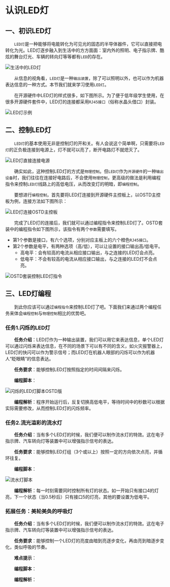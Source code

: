 # 认识LED灯

## 一、初识LED灯
&emsp;&emsp;`LED灯`是一种能够将电能转化为可见光的固态的半导体器件，它可以直接把电转化为光。LED灯逐步融入到生活中的方方面面：室内外的照明、电子指示牌、酷炫的舞台灯光、车辆的转向灯等等都有`LED`的存在。

![生活中的LED灯](https://gitee.com/wansq0211/markdownImg/raw/master/img/20210302095508.png)

&emsp;&emsp;从信息的视角看，`LED灯`是一种`输出装置`，除了可以照明以外，也可以作为机器表达信息的一种方式。本节我们就来学习使用`LED灯`。

&emsp;&emsp;在开源硬件中LED灯的样式很多，如下图所示。为了便于低年级学生使用，在很多开源硬件套件中，LED灯的连接都采用`RJ45接口`（俗称水晶头借口）封装。

![LED灯示例](https://gitee.com/wansq0211/markdownImg/raw/master/img/20210302095656.png)



## 二、控制LED灯
&emsp;&emsp;`LED灯`的基本使用无非是控制灯的开和关。有人会说这个简单啊，只需要将`LED灯`的正负极连接到电源上，灯不就可以亮了，断开电路灯不就熄灭了。

![LED灯直接连接电源](https://gitee.com/wansq0211/markdownImg/raw/master/img/20210302095622.png)

&emsp;&emsp;确实如此，这种控制LED灯的方式是`物理控制`。但`LED灯`作为`开源硬件`的一种`输出设备`时，我们往往在连接好电路后，不会使用`物理控制`，更高级的做法是利用编程指令来控制`LED灯`线路上的高低电压，从而改变灯的明暗，即`编程控制`。

&emsp;&emsp;要想进行`编程控制`，首先要将LED灯连接到开源硬件主控板上，以OSTD主控板为例，连接方法如下图所示：

![LED灯连接OSTD主控板](https://gitee.com/wansq0211/markdownImg/raw/master/img/20210302142700.png)

&emsp;&emsp;完成了LED灯的连接后，我们就可以通过编程指令来控制LED灯了。OSTD套装中的编程指令如下图所示，该指令有两个`参数`需要填写。

- 第1个参数是接口，有六个选项，分别对应主板上的六个橙色`RJ45接口`。
- 第2个参数是电平，有两种选项（高/低），可以让设置的接口输出高/低电平。
  - 高电平：会有较高的电流从相应接口输出，与之连接的LED灯会点亮。
  - 低电平：不会有较高的电流从相应接口输出，与之连接的LED灯不会点亮。

![OSTD套装控制LED灯指令](https://gitee.com/wansq0211/markdownImg/raw/master/img/20210301163314.png)

## 三、LED灯编程

&emsp;&emsp;到此你应该可以通过`编程指令`来控制LED灯了吧。下面我们来通过两个编程任务来体会`编程控制`与`物理控制`相比的优势吧。

### 任务1.闪烁的LED灯

&emsp;&emsp;**任务介绍**：LED灯作为一种输出装置，我们可以用它来表达信息，单个LED灯可以通过闪烁来表达信息，在不同的场景下可以有不同的含义，如火灾报警器上，LED灯的快闪可以作为警示信号；而LED灯在机器人眼部的闪烁可以作为机器人“眨眼睛”的信息表达。

&emsp;&emsp;**任务要求**：能够控制LED灯按照指定的时间间隔来闪烁。

&emsp;&emsp;**编程脚本**：

![闪烁的LED灯脚本OSTD版](https://gitee.com/wansq0211/markdownImg/raw/master/img/20210302145011.png)

&emsp;&emsp;**编程解析**：程序开始运行后，反复切换高低电平，等待时间中的秒数可以根据实际需要修改，从而控制LED灯的闪烁频率。

### 任务2.流光溢彩的流水灯

&emsp;&emsp;**任务介绍**：当有多个LED灯的时候，我们便可以制作流水灯的特效。这在电子指示牌、汽车转向灯等装置中可以增强指示信号的表达。

&emsp;&emsp;**任务要求**：能够控制LED灯组（3个或以上）按照一定的方向依次点亮，并循环往复。

&emsp;&emsp;**编程脚本**：

![流水灯脚本](https://gitee.com/wansq0211/markdownImg/raw/master/img/20210302145640.png)

&emsp;&emsp;**编程解析**：每一时刻需要同时控制所有灯的状态。如一开始只有接口4的灯亮，下一个状态（当0.5秒后）只有接口5的灯亮，其他的要设置为低电平。

### 拓展任务：美轮美奂的呼吸灯

&emsp;&emsp;**任务介绍**：当有多个LED灯的时候，我们便可以制作流水灯的特效。这在电子指示牌、汽车转向灯等装置中可以增强指示信号的表达。

&emsp;&emsp;**任务要求**：能够控制一个LED灯的亮度由暗到亮逐步变化，再由亮到暗逐步变化，类似呼吸的节奏。

&emsp;&emsp;**难点提示**：

&emsp;&emsp;**编程脚本**：

&emsp;&emsp;**编程解析**：